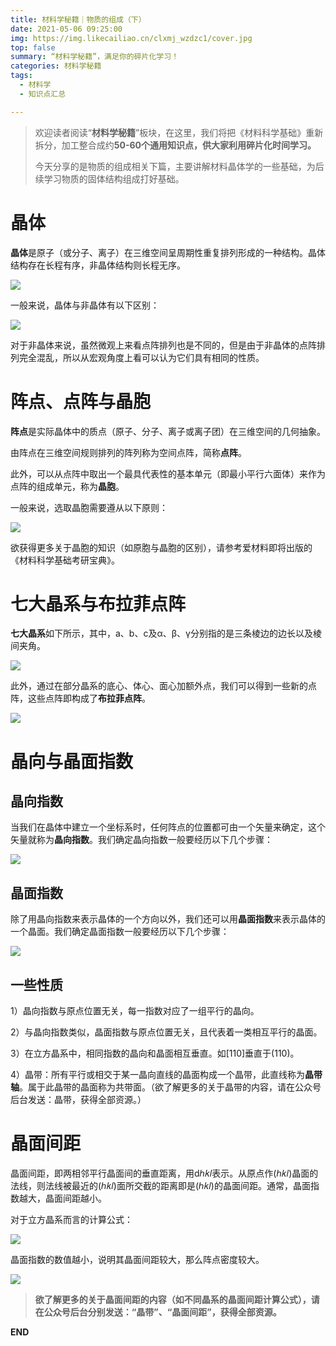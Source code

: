 ```yaml
---
title: 材料学秘籍｜物质的组成（下）
date: 2021-05-06 09:25:00
img: https://img.likecailiao.cn/clxmj_wzdzc1/cover.jpg
top: false
summary: “材料学秘籍”，满足你的碎片化学习！
categories: 材料学秘籍
tags:
  - 材料学
  - 知识点汇总

---
```


> 欢迎读者阅读“**材料学秘籍**”板块，在这里，我们将把《材料科学基础》重新拆分，加工整合成约**50-60个通用知识点，供大家利用碎片化时间学习。**
>
> 今天分享的是物质的组成相关下篇，主要讲解材料晶体学的一些基础，为后续学习物质的固体结构组成打好基础。



# 晶体

**晶体**是原子（或分子、离子）在三维空间呈周期性重复排列形成的一种结构。晶体结构存在长程有序，非晶体结构则长程无序。

![](https://img.likecailiao.cn/clxmj_wzdzc2/1.png)



一般来说，晶体与非晶体有以下区别：

![](https://img.likecailiao.cn/clxmj_wzdzc2/2.png)



对于非晶体来说，虽然微观上来看点阵排列也是不同的，但是由于非晶体的点阵排列完全混乱，所以从宏观角度上看可以认为它们具有相同的性质。



# 阵点、点阵与晶胞

**阵点**是实际晶体中的质点（原子、分子、离子或离子团）在三维空间的几何抽象。



由阵点在三维空间规则排列的阵列称为空间点阵，简称**点阵**。



此外，可以从点阵中取出一个最具代表性的基本单元（即最小平行六面体）来作为点阵的组成单元，称为**晶胞**。



一般来说，选取晶胞需要遵从以下原则：

![](https://img.likecailiao.cn/clxmj_wzdzc2/3.png)



欲获得更多关于晶胞的知识（如原胞与晶胞的区别），请参考爱材料即将出版的《材料科学基础考研宝典》。



# 七大晶系与布拉菲点阵

**七大晶系**如下所示，其中，a、b、c及α、β、γ分别指的是三条棱边的边长以及棱间夹角。

![](https://img.likecailiao.cn/clxmj_wzdzc2/4.png)



此外，通过在部分晶系的底心、体心、面心加额外点，我们可以得到一些新的点阵，这些点阵即构成了**布拉菲点阵**。

![](https://img.likecailiao.cn/clxmj_wzdzc2/5.png)



# 晶向与晶面指数

## 晶向指数

当我们在晶体中建立一个坐标系时，任何阵点的位置都可由一个矢量来确定，这个矢量就称为**晶向指数**。我们确定晶向指数一般要经历以下几个步骤：

![](https://img.likecailiao.cn/clxmj_wzdzc2/6.png)



## 晶面指数

除了用晶向指数来表示晶体的一个方向以外，我们还可以用**晶面指数**来表示晶体的一个晶面。我们确定晶面指数一般要经历以下几个步骤：

![](https://img.likecailiao.cn/clxmj_wzdzc2/7.png)



## 一些性质

1）晶向指数与原点位置无关，每一指数对应了一组平行的晶向。

2）与晶向指数类似，晶面指数与原点位置无关，且代表着一类相互平行的晶面。

3）在立方晶系中，相同指数的晶向和晶面相互垂直。如[110]垂直于(110)。

4）晶带：所有平行或相交于某一晶向直线的晶面构成一个晶带，此直线称为**晶带轴**。属于此晶带的晶面称为共带面。（欲了解更多的关于晶带的内容，请在公众号后台发送：晶带，获得全部资源。）



# 晶面间距

晶面间距，即两相邻平行晶面间的垂直距离，用dℎ𝑘𝑙表示。从原点作(ℎ𝑘𝑙)晶面的法线，则法线被最近的(ℎ𝑘𝑙)面所交截的距离即是(ℎ𝑘𝑙)的晶面间距。通常，晶面指数越大，晶面间距越小。



对于立方晶系而言的计算公式：

![](https://img.likecailiao.cn/clxmj_wzdzc2/8.png)



晶面指数的数值越小，说明其晶面间距较大，那么阵点密度较大。

![](https://img.likecailiao.cn/clxmj_wzdzc2/9.png)



> **欲了解更多的关于晶面间距的内容（如不同晶系的晶面间距计算公式），请在公众号后台分别发送：“晶带”、“晶面间距”，获得全部资源。**



**END**

